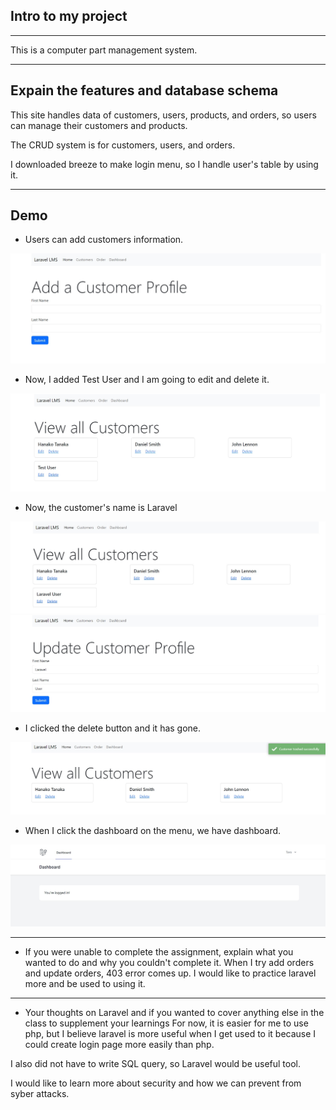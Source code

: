 ## Intro to my project

---

This is a computer part management system. 

---

## Expain the features and database schema

This site handles data of customers, users, products, and orders, so users can manage their customers and products.

The CRUD system is for customers, users, and orders. 

I downloaded breeze to make login menu, so I handle user's table by using it.

---

## Demo

- Users can add customers information.
<img src="/public/img/AddCustomer.jpg" alt="AddCustomer">

- Now, I added Test User and I am going to edit and delete it.
<img src="/public/img/AddedCustomer.jpg" alt="AddedCustomer">

- Now, the customer's name is Laravel
<img src="/public/img/UpdatedCustomer.jpg" alt="UpdatedCustomer">
<img src="/public/img/updateScreen.jpg" alt="UpdatedScreen">

- I clicked the delete button and it has gone.
<img src="/public/img/DeletedCustomer.jpg" alt="DeletedCustomer">

-  When I click the dashboard on the menu, we have dashboard.
<img src="/public/img/dashboard.jpg" alt="dashboard">

---

- If you were unable to complete the assignment, explain what you wanted to do and why you couldn't complete it. 
When I try add orders and update orders, 403 error comes up. I  would like to practice laravel more and be used to using it.

---

- Your thoughts on Laravel and if you wanted to cover anything else in the class to supplement your learnings
For now, it is easier for me to use php, but I believe laravel is more useful when I get used to it because I could create login page more easily than php.

I also did not have to write SQL query, so Laravel would be useful tool.

I would like to learn more about security and how we can prevent from syber attacks.
